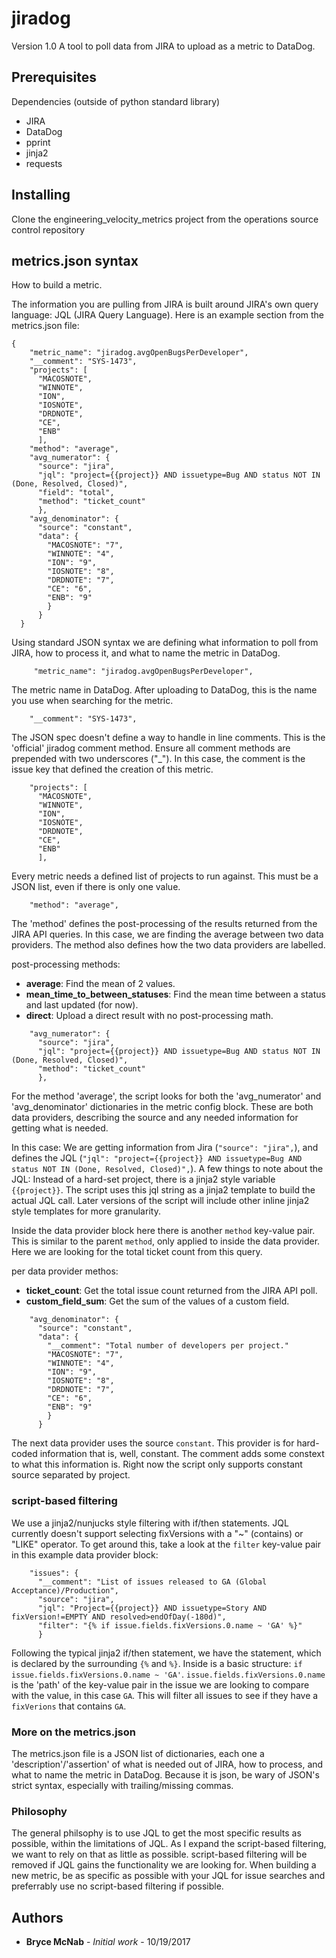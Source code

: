 # jiradog

Version 1.0
A tool to poll data from JIRA to upload as a metric to DataDog.

## Prerequisites

Dependencies (outside of python standard library)
* JIRA
* DataDog
* pprint
* jinja2
* requests

## Installing

Clone the engineering_velocity_metrics project from the operations source control repository

## metrics.json syntax

How to build a metric.

The information you are pulling from JIRA is built around JIRA's own query language: JQL (JIRA Query Language). Here is an example section from the metrics.json file:
```
{
    "metric_name": "jiradog.avgOpenBugsPerDeveloper",
    "__comment": "SYS-1473",
    "projects": [
      "MACOSNOTE",
      "WINNOTE",
      "ION",
      "IOSNOTE",
      "DRDNOTE",
      "CE",
      "ENB"
      ],
    "method": "average",
    "avg_numerator": {
      "source": "jira",
      "jql": "project={{project}} AND issuetype=Bug AND status NOT IN (Done, Resolved, Closed)",
      "field": "total",
      "method": "ticket_count"
      },
    "avg_denominator": {
      "source": "constant",
      "data": {
        "MACOSNOTE": "7",
        "WINNOTE": "4",
        "ION": "9",
        "IOSNOTE": "8",
        "DRDNOTE": "7",
        "CE": "6",
        "ENB": "9"  
        }
      }
  }
```

Using standard JSON syntax we are defining what information to poll from JIRA, how to process it, and what to name the metric in DataDog.

```
     "metric_name": "jiradog.avgOpenBugsPerDeveloper",
```
The metric name in DataDog. After uploading to DataDog, this is the name you use when searching for the metric.

```
    "__comment": "SYS-1473",
```
The JSON spec doesn't define a way to handle in line comments. This is the 'official' jiradog comment method. Ensure all comment methods are prepended with two underscores ("\_"). In this case, the comment is the issue key that defined the creation of this metric.

```
    "projects": [
      "MACOSNOTE",
      "WINNOTE",
      "ION",
      "IOSNOTE",
      "DRDNOTE",
      "CE",
      "ENB"
      ],
```
Every metric needs a defined list of projects to run against. This must be a JSON list, even if there is only one value.

```
    "method": "average",
```
The 'method' defines the post-processing of the results returned from the JIRA API queries. In this case, we are finding the average between two data providers. The method also defines how the two data providers are labelled.

post-processing methods:
* **average**: Find the mean of 2 values.
* **mean\_time\_to\_between\_statuses**: Find the mean time between a status and last updated (for now).
* **direct**: Upload a direct result with no post-processing math.

```
    "avg_numerator": {
      "source": "jira",
      "jql": "project={{project}} AND issuetype=Bug AND status NOT IN (Done, Resolved, Closed)",
      "method": "ticket_count"
      },
```
For the method 'average', the script looks for both the 'avg_numerator' and 'avg_denominator' dictionaries in the metric config block. These are both data providers, describing the source and any needed information for getting what is needed.

In this case: We are getting information from Jira (`"source": "jira",`), and defines the JQL (`"jql": "project={{project}} AND issuetype=Bug AND status NOT IN (Done, Resolved, Closed)",`). A few things to note about the JQL: Instead of a hard-set project, there is a jinja2 style variable `{{project}}`. The script uses this jql string as a jinja2 template to build the actual JQL call. Later versions of the script will include other inline jinja2 style templates for more granularity.

Inside the data provider block here there is another `method` key-value pair. This is similar to the parent `method`, only applied to inside the data provider. Here we are looking for the total ticket count from this query.

per data provider methos:
* **ticket\_count**: Get the total issue count returned from the JIRA API poll.
* **custom\_field\_sum**: Get the sum of the values of a custom field.

```
    "avg_denominator": {
      "source": "constant",
      "data": {
        "__comment": "Total number of developers per project."
        "MACOSNOTE": "7",
        "WINNOTE": "4",
        "ION": "9",
        "IOSNOTE": "8",
        "DRDNOTE": "7",
        "CE": "6",
        "ENB": "9"  
        }
      }
```
The next data provider uses the source `constant`. This provider is for hard-coded information that is, well, constant. The comment adds some constext to what this information is. Right now the script only supports constant source separated by project.

### script-based filtering
We use a jinja2/nunjucks style filtering with if/then statements. JQL currently doesn't support selecting fixVersions with a "~" (contains) or "LIKE" operator. To get around this, take a look at the `filter` key-value pair in this example data provider block:

```
    "issues": {
      "__comment": "List of issues released to GA (Global Acceptance)/Production",
      "source": "jira",
      "jql": "Project={{project}} AND issuetype=Story AND fixVersion!=EMPTY AND resolved>endOfDay(-180d)",
      "filter": "{% if issue.fields.fixVersions.0.name ~ 'GA' %}"
      }
```

Following the typical jinja2 if/then statement, we have the statement, which is declared by the surrounding `{%` and `%}`. Inside is a basic structure: `if issue.fields.fixVersions.0.name ~ 'GA'`. `issue.fields.fixVersions.0.name` is the 'path' of the key-value pair in the issue we are looking to compare with the value, in this case `GA`. This will filter all issues to see if they have a `fixVerions` that contains `GA`.

### More on the metrics.json

The metrics.json file is a JSON list of dictionaries, each one a 'description'/'assertion' of what is needed out of JIRA, how to process, and what to name the metric in DataDog. Because it is json, be wary of JSON's strict syntax, especially with trailing/missing commas.

### Philosophy

The general philsophy is to use JQL to get the most specific results as possible, within the limitations of JQL. As I expand the script-based filtering, we want to rely on that as little as possible. script-based filtering will be removed if JQL gains the functionality we are looking for. When building a new metric, be as specific as possible with your JQL for issue searches and preferrably use no script-based filtering if possible.

## Authors

* **Bryce McNab** - *Initial work* - 10/19/2017
